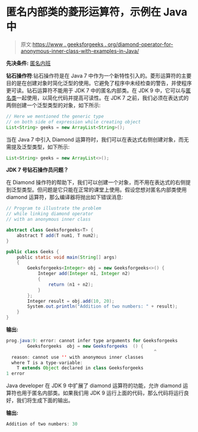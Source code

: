 # 匿名内部类的菱形运算符，示例在 Java 中

> 原文:[https://www . geeksforgeeks . org/diamond-operator-for-anonymous-inner-class-with-examples-in-Java/](https://www.geeksforgeeks.org/diamond-operator-for-anonymous-inner-class-with-examples-in-java/)

**先决条件:** [匿名内班](https://www.geeksforgeeks.org/anonymous-inner-class-java/)

**钻石操作符**:钻石操作符是在 Java 7 中作为一个新特性引入的。菱形运算符的主要目的是在创建对象时简化泛型的使用。它避免了程序中未经检查的警告，并使程序更可读。钻石运算符不能用于 JDK 7 中的匿名内部类。在 JDK 9 中，它可以与[匿名类](https://www.geeksforgeeks.org/anonymous-inner-class-java/)一起使用，以简化代码并提高可读性。在 JDK 7 之前，我们必须在表达式的两侧创建一个泛型类型的对象，如下所示:

```java
// Here we mentioned the generic type
// on both side of expression while creating object
List<String> geeks = new ArrayList<String>();

```

当在 Java 7 中引入 Diamond 运算符时，我们可以在表达式右侧创建对象，而无需提及泛型类型，如下所示:

```java
List<String> geeks = new ArrayList<>();

```

**JDK 7 号钻石操作员问题？**

在 Diamond 操作符的帮助下，我们可以创建一个对象，而不用在表达式的右侧提到泛型类型。但问题是它只能在正常的课堂上使用。假设您想对匿名内部类使用 diamond 运算符，那么编译器将抛出如下错误消息:

```java
// Program to illustrate the problem
// while linking diamond operator
// with an anonymous inner class

abstract class Geeksforgeeks<T> {
    abstract T add(T num1, T num2);
}

public class Geeks {
    public static void main(String[] args)
    {
        Geeksforgeeks<Integer> obj = new Geeksforgeeks<>() {
            Integer add(Integer n1, Integer n2)
            {
                return (n1 + n2);
            }
        };
        Integer result = obj.add(10, 20);
        System.out.println("Addition of two numbers: " + result);
    }
}
```

**输出:**

```java
prog.java:9: error: cannot infer type arguments for Geeksforgeeks
        Geeksforgeeks  obj = new Geeksforgeeks  () {
                                                        ^
  reason: cannot use '' with anonymous inner classes
  where T is a type-variable:
    T extends Object declared in class Geeksforgeeks
1 error

```

Java developer 在 JDK 9 中扩展了 diamond 运算符的功能，允许 diamond 运算符也用于匿名内部类。如果我们用 JDK 9 运行上面的代码，那么代码将运行良好，我们将生成下面的输出。

**输出:**

```java
Addition of two numbers: 30

```